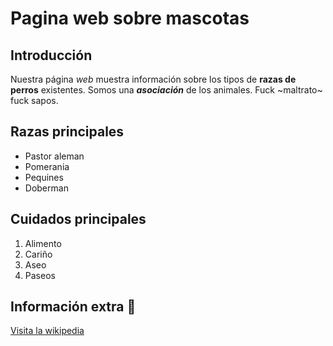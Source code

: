 # Pagina web sobre mascotas
## Introducción
Nuestra página *web* muestra información sobre los tipos de **razas de perros** existentes.
Somos una *__asociación__* de los animales. Fuck ~maltrato~ fuck sapos.
## Razas principales

- Pastor aleman
- Pomerania
- Pequines
- Doberman

## Cuidados principales

1. Alimento
2. Cariño
3. Aseo
4. Paseos

## Información extra 🐶
[Visita la wikipedia](https://es.wikipedia.org/wiki/Canis_familiaris)
